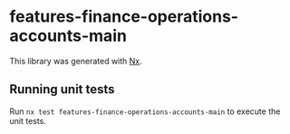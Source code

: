 # features-finance-operations-accounts-main

This library was generated with [Nx](https://nx.dev).

## Running unit tests

Run `nx test features-finance-operations-accounts-main` to execute the unit tests.
